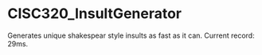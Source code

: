 # CISC320_InsultGenerator
Generates unique shakespear style insults as fast as it can. Current record: 29ms. 
